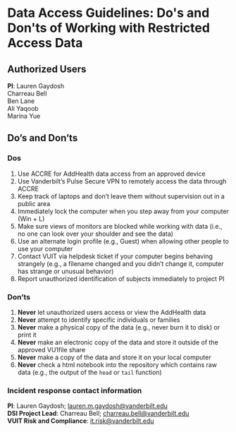 # Data Access Guidelines: Do's and Don'ts of Working with Restricted Access Data

## Authorized Users

**PI**: Lauren Gaydosh  
Charreau Bell  
Ben Lane  
Ali Yaqoob  
Marina Yue  

## Do’s and Don’ts

### Dos

1.  Use ACCRE for AddHealth data access from an approved device
2.  Use Vanderbilt’s Pulse Secure VPN to remotely access the data through ACCRE
3.  Keep track of laptops and don’t leave them without supervision out in a public area
4.  Immediately lock the computer when you step away from your computer (Win + L)
5.  Make sure views of monitors are blocked while working with data (i.e., no one can look over your shoulder and see the data)
6.  Use an alternate login profile (e.g., Guest) when allowing other people to use your computer
7.  Contact VUIT via helpdesk ticket if your computer begins behaving strangely (e.g., a filename changed and you didn’t change it, computer has strange or unusual behavior)
8.  Report unauthorized identification of subjects immediately to project PI

### Don’ts

1.  **Never** let unauthorized users access or view the AddHealth data
2.  **Never** attempt to identify specific individuals or families
3.  **Never** make a physical copy of the data (e.g., never burn it to disk) or print it
4.  **Never** make an electronic copy of the data and store it outside of the approved VU1file share
5.  **Never** make a copy of the data and store it on your local computer
6. **Never** check a html notebook into the repository which contains raw data (e.g., the output of the `head` or `tail` function)

### Incident response contact information

**PI**: Lauren Gaydosh; lauren.m.gaydosh@vanderbilt.edu  
**DSI Project Lead**: Charreau Bell; charreau.bell@vanderbilt.edu  
**VUIT Risk and Compliance**: it.risk@vanderbilt.edu   
